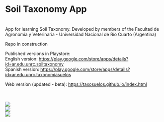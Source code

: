 # Soil Taxonomy App
# 
App for learning Soil Taxonomy. Developed by members of the Facultad de Agronomía y Veterinaria - Universidad Nacional de Río Cuarto (Argentina)

Repo in construction

Published versions in Playstore:<br>
English version: https://play.google.com/store/apps/details?id=ar.edu.unrc.soiltaxonomy <br>
Spanish version: https://play.google.com/store/apps/details?id=ar.edu.unrc.taxonomiasuelos <br>

Web version (updated - beta): https://taxosuelos.github.io/index.html


<br>
<br>
         <div class="row">
	<div class="column">
    <img src="https://lh3.googleusercontent.com/OPcKBYud8lRT3k6_54bVG7NMPI0CXNWDnGZgkl5PjX3lYCR11qLeBj2_QrsL4kaz=w720-h310">
	</div>
	<div class="column">
  	</div>
	<div class="column">
    <img src="https://play-lh.googleusercontent.com/RnHPA-V5BoC50A6UEn9lwPBNLOTcVSHmJzauPAOh5iafbwdFR0gw1yHfzKxVthB_fTw=w720-h310">
	</div>
	<div class="column">
   	</div>
	<div class="column">
    <img src="https://play-lh.googleusercontent.com/_siYKaW8W5IzV8q9xmW4MMJWQ_5iElr9uJXorA-CbEsaoNYRXQbzcamyg16pZhXic5XY=w720-h310">
	</div>
	
 </div> 
